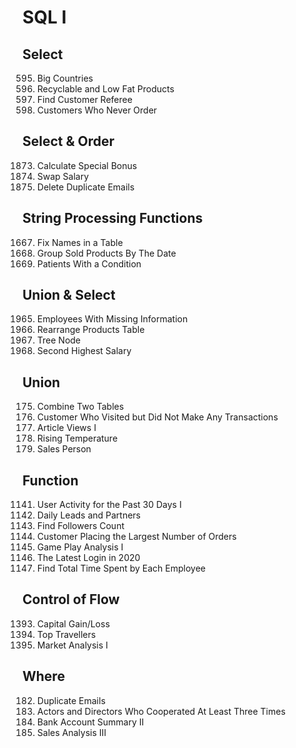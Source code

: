 # SQL I

## Select
595. Big Countries
1757. Recyclable and Low Fat Products
584. Find Customer Referee
183. Customers Who Never Order

## Select & Order
1873. Calculate Special Bonus
627. Swap Salary
196. Delete Duplicate Emails

## String Processing Functions
1667. Fix Names in a Table
1484. Group Sold Products By The Date
1527. Patients With a Condition

## Union & Select
1965. Employees With Missing Information
1795. Rearrange Products Table
608. Tree Node
176. Second Highest Salary

## Union
175. Combine Two Tables
1581. Customer Who Visited but Did Not Make Any Transactions
1148. Article Views I
197. Rising Temperature
607. Sales Person

## Function
1141. User Activity for the Past 30 Days I
1693. Daily Leads and Partners
1729. Find Followers Count
586. Customer Placing the Largest Number of Orders
511. Game Play Analysis I
1890. The Latest Login in 2020
1741. Find Total Time Spent by Each Employee

## Control of Flow
1393. Capital Gain/Loss
1407. Top Travellers
1158. Market Analysis I

## Where
182. Duplicate Emails
1050. Actors and Directors Who Cooperated At Least Three Times
1587. Bank Account Summary II
1084. Sales Analysis III
